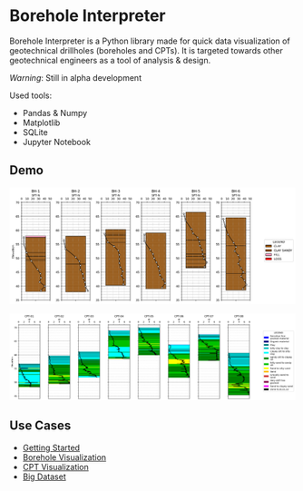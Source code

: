 # Borehole Interpreter

Borehole Interpreter is a Python library made for quick data visualization of geotechnical drillholes (boreholes and CPTs). It is targeted towards other geotechnical engineers as a tool of analysis & design.

*Warning*: Still in alpha development

Used tools:
 - Pandas & Numpy
 - Matplotlib
 - SQLite
 - Jupyter Notebook

## Demo

![Visualization](demo-screenshots/demo-borehole-visual.png)

![Visualization](demo-screenshots/demo-cpt-visual.png)

## Use Cases

 - [Getting Started](./Understanding%20the%20BoreholeInterpreter%20Object%20Model.ipynb)
 - [Borehole Visualization](./Example%20-%20Borehole.ipynb)
 - [CPT Visualization](./Example%20-%20CPT.ipynb)
 - [Big Dataset](./Advanced%20Example%20Interpreting%20Large%20Data.ipynb)